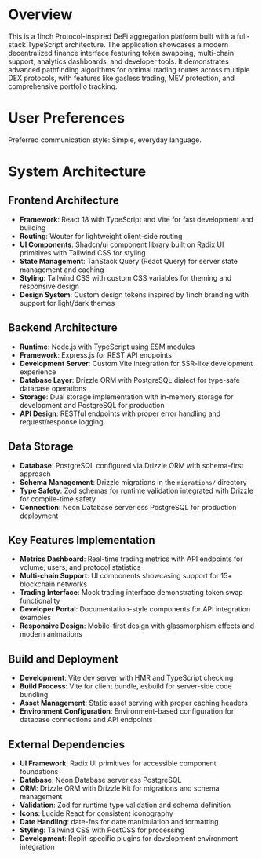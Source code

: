 # Overview

This is a 1inch Protocol-inspired DeFi aggregation platform built with a full-stack TypeScript architecture. The application showcases a modern decentralized finance interface featuring token swapping, multi-chain support, analytics dashboards, and developer tools. It demonstrates advanced pathfinding algorithms for optimal trading routes across multiple DEX protocols, with features like gasless trading, MEV protection, and comprehensive portfolio tracking.

# User Preferences

Preferred communication style: Simple, everyday language.

# System Architecture

## Frontend Architecture
- **Framework**: React 18 with TypeScript and Vite for fast development and building
- **Routing**: Wouter for lightweight client-side routing
- **UI Components**: Shadcn/ui component library built on Radix UI primitives with Tailwind CSS for styling
- **State Management**: TanStack Query (React Query) for server state management and caching
- **Styling**: Tailwind CSS with custom CSS variables for theming and responsive design
- **Design System**: Custom design tokens inspired by 1inch branding with support for light/dark themes

## Backend Architecture
- **Runtime**: Node.js with TypeScript using ESM modules
- **Framework**: Express.js for REST API endpoints
- **Development Server**: Custom Vite integration for SSR-like development experience
- **Database Layer**: Drizzle ORM with PostgreSQL dialect for type-safe database operations
- **Storage**: Dual storage implementation with in-memory storage for development and PostgreSQL for production
- **API Design**: RESTful endpoints with proper error handling and request/response logging

## Data Storage
- **Database**: PostgreSQL configured via Drizzle ORM with schema-first approach
- **Schema Management**: Drizzle migrations in the `migrations/` directory
- **Type Safety**: Zod schemas for runtime validation integrated with Drizzle for compile-time safety
- **Connection**: Neon Database serverless PostgreSQL for production deployment

## Key Features Implementation
- **Metrics Dashboard**: Real-time trading metrics with API endpoints for volume, users, and protocol statistics
- **Multi-chain Support**: UI components showcasing support for 15+ blockchain networks
- **Trading Interface**: Mock trading interface demonstrating token swap functionality
- **Developer Portal**: Documentation-style components for API integration examples
- **Responsive Design**: Mobile-first design with glassmorphism effects and modern animations

## Build and Deployment
- **Development**: Vite dev server with HMR and TypeScript checking
- **Build Process**: Vite for client bundle, esbuild for server-side code bundling
- **Asset Management**: Static asset serving with proper caching headers
- **Environment Configuration**: Environment-based configuration for database connections and API endpoints

## External Dependencies

- **UI Framework**: Radix UI primitives for accessible component foundations
- **Database**: Neon Database serverless PostgreSQL
- **ORM**: Drizzle ORM with Drizzle Kit for migrations and schema management
- **Validation**: Zod for runtime type validation and schema definition
- **Icons**: Lucide React for consistent iconography
- **Date Handling**: date-fns for date manipulation and formatting
- **Styling**: Tailwind CSS with PostCSS for processing
- **Development**: Replit-specific plugins for development environment integration